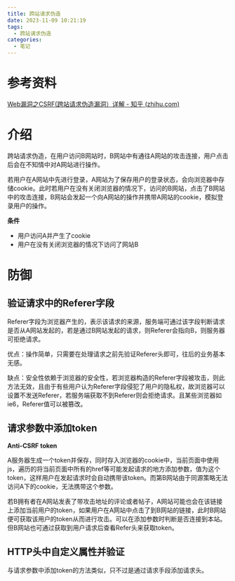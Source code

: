 ```yaml
---
title: 跨站请求伪造
date: 2023-11-09 10:21:19
tags:
  - 跨站请求伪造
categories:
  - 笔记
---
```


# 参考资料

[Web漏洞之CSRF(跨站请求伪造漏洞）详解 - 知乎 (zhihu.com)](https://zhuanlan.zhihu.com/p/398601816)

# 介绍

跨站请求伪造，在用户访问B网站时，B网站中有通往A网站的攻击连接，用户点击后会在不知情中对A网站进行操作。

若用户在A网站中先进行登录，A网站为了保存用户的登录状态，会向浏览器中存储cookie。此时若用户在没有关闭浏览器的情况下，访问的B网站，点击了B网站中的攻击连接，B网站会发起一个向A网站的操作并携带A网站的cookie，模拟登录用户的操作。

**条件**

- 用户访问A并产生了cookie
- 用户在没有关闭浏览器的情况下访问了网站B

# 防御

## 验证请求中的Referer字段

Referer字段为浏览器产生的，表示该请求的来源，服务端可通过该字段判断请求是否从A网站发起的，若是通过B网站发起的请求，则Referer会指向B，则服务器可拒绝请求。

优点：操作简单，只需要在处理请求之前先验证Referer头即可，往后的业务基本无感。

缺点：安全性依赖于浏览器的安全性，若浏览器构造的Referer字段被攻击，则此方法无效，且由于有些用户认为Referer字段侵犯了用户的隐私权，故浏览器可以设置不发送Referer，若服务端获取不到Referer则会拒绝请求。且某些浏览器如ie6，Referer值可以被篡改。

## 请求参数中添加token

**Anti-CSRF token**

A服务器生成一个token并保存，同时存入浏览器的cookie中，当前页面中使用js，遍历的将当前页面中所有的href等可能发起请求的地方添加参数，值为这个token，这样用户在发起请求时会自动携带该token。而第B网站由于同源策略无法访问A下的cookie，无法携带这个参数。

若B拥有者在A网站发表了带攻击地址的评论或者帖子，A网站可能也会在该链接上添加当前用户的token，如果用户在A网站中点击了到B网站的链接，此时B网站便可获取该用户的token从而进行攻击。可以在添加参数时判断是否连接到本站。但B网站也可通过获取到用户请求后查看Refer头来获取token。

## HTTP头中自定义属性并验证

与请求参数中添加token的方法类似，只不过是通过请求手段添加请求头。